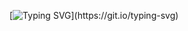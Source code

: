 [![Typing SVG](https://readme-typing-svg.herokuapp.com?color=%2336BCF7&lines=Welcome+to+my+GitHub+profile!)](https://git.io/typing-svg)

<!--
**Plakumat/Plakumat** is a ✨ _special_ ✨ repository because its `README.md` (this file) appears on your GitHub profile.

Here are some ideas to get you started:

- 🔭 I’m currently working on ...
- 🌱 I’m currently learning ...
- 👯 I’m looking to collaborate on ...
- 🤔 I’m looking for help with ...
- 💬 Ask me about ...
- 📫 How to reach me: ...
- 😄 Pronouns: ...
- ⚡ Fun fact: ...
-->
